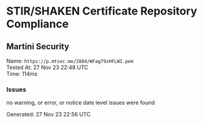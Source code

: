 # STIR/SHAKEN Certificate Repository Compliance

## Martini Security

Name: `https://p.mtsec.me/2884/WFag79zHFLWI.pem`\
Tested At: 27 Nov 23 22:48 UTC\
Time: 114ms

### Issues

no warning, or error, or notice date level issues were found

Generated: 27 Nov 23 22:56 UTC